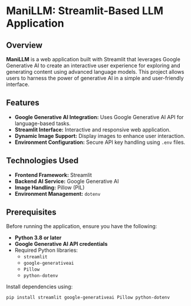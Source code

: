 # ManiLLM: Streamlit-Based LLM Application

## Overview
**ManiLLM** is a web application built with Streamlit that leverages Google Generative AI to create an interactive user experience for exploring and generating content using advanced language models. This project allows users to harness the power of generative AI in a simple and user-friendly interface.

## Features
- **Google Generative AI Integration:** Uses Google Generative AI API for language-based tasks.
- **Streamlit Interface:** Interactive and responsive web application.
- **Dynamic Image Support:** Display images to enhance user interaction.
- **Environment Configuration:** Secure API key handling using `.env` files.

## Technologies Used
- **Frontend Framework:** Streamlit
- **Backend AI Service:** Google Generative AI
- **Image Handling:** Pillow (PIL)
- **Environment Management:** `dotenv`

## Prerequisites
Before running the application, ensure you have the following:
- **Python 3.8 or later**
- **Google Generative AI API credentials** 
- Required Python libraries:
  - `streamlit`
  - `google-generativeai`
  - `Pillow`
  - `python-dotenv`

Install dependencies using:
```bash
pip install streamlit google-generativeai Pillow python-dotenv
